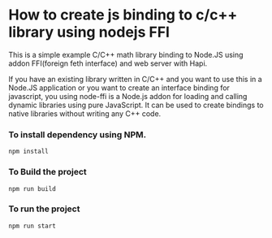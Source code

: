 # How to create js binding to c/c++ library using nodejs FFI

This is a simple example C/C++ math library binding to Node.JS using addon FFI(foreign feth interface) and web server with Hapi.

If you have an existing library written in C/C++ and you want to use this in a Node.JS application or you want to create an interface binding for javascript, you using node-ffi is a Node.js addon for loading and calling dynamic libraries using pure JavaScript. It can be used to create bindings to native libraries without writing any C++ code.


### To install dependency using NPM.
```
npm install
```

### To Build the project
```
npm run build
```

### To run the project
```
npm run start
```
